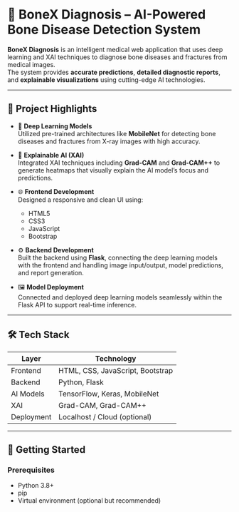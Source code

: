 # 🦴 BoneX Diagnosis – AI-Powered Bone Disease Detection System

**BoneX Diagnosis** is an intelligent medical web application that uses deep learning and XAI techniques to diagnose bone diseases and fractures from medical images.  
The system provides **accurate predictions**, **detailed diagnostic reports**, and **explainable visualizations** using cutting-edge AI technologies.

---

## 📌 Project Highlights

- 🧠 **Deep Learning Models**  
  Utilized pre-trained architectures like **MobileNet** for detecting bone diseases and fractures from X-ray images with high accuracy.

- 🧪 **Explainable AI (XAI)**  
  Integrated XAI techniques including **Grad-CAM** and **Grad-CAM++** to generate heatmaps that visually explain the AI model’s focus and predictions.

- 🌐 **Frontend Development**  
  Designed a responsive and clean UI using:
  - HTML5  
  - CSS3  
  - JavaScript  
  - Bootstrap

- ⚙️ **Backend Development**  
  Built the backend using **Flask**, connecting the deep learning models with the frontend and handling image input/output, model predictions, and report generation.

- 🖼️ **Model Deployment**  
  Connected and deployed deep learning models seamlessly within the Flask API to support real-time inference.

---

## 🛠️ Tech Stack

| Layer        | Technology                        |
|--------------|-----------------------------------|
| Frontend     | HTML, CSS, JavaScript, Bootstrap  |
| Backend      | Python, Flask                     |
| AI Models    | TensorFlow, Keras, MobileNet      |
| XAI          | Grad-CAM, Grad-CAM++              |
| Deployment   | Localhost / Cloud (optional)      |

---

## 🚀 Getting Started

### Prerequisites

- Python 3.8+
- pip
- Virtual environment (optional but recommended)

